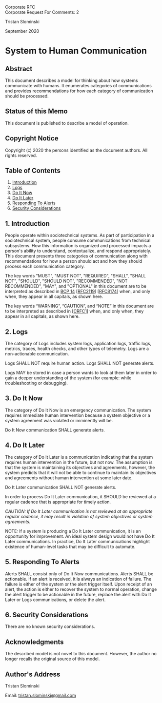 Corporate RFC<br/>
Corporate Request For Comments: 2

Tristan Slominski

September 2020

# System to Human Communication

## Abstract

This document describes a model for thinking about how systems communicate with humans. It enumerates categories of communications and provides recommendations for how each category of communication should be processed.

## Status of this Memo

This document is published to describe a model of operation.

## Copyright Notice

Copyright (c) 2020 the persons identified as the document authors. All rights reserved.

## Table of Contents

1. [Introduction](#1-introduction)
2. [Logs](#2-logs)
3. [Do It Now](#3-do-it-now)
4. [Do It Later](#4-do-it-later)
5. [Responding To Alerts](#5-responding-to-alerts)
6. [Security Considerations](#6-security-considerations)

## 1. Introduction

People operate within sociotechnical systems. As part of participation in a sociotechnical system, people consume communications from technical subsystems. How this information is organized and processed impacts a person's ability to understand, contextualize, and respond appropriately. This document presents three categories of communication along with recommendations for how a person should act and how they should process each communication category.

The key words "MUST", "MUST NOT", "REQUIRED", "SHALL", "SHALL NOT", "SHOULD", "SHOULD NOT", "RECOMMENDED", "NOT RECOMMENDED", "MAY", and "OPTIONAL" in this document are to be interpreted as described in [BCP 14](https://tools.ietf.org/html/bcp14) [[RFC2119](https://tools.ietf.org/html/rfc2119)] [[RFC8174](https://tools.ietf.org/html/rfc8174)] when, and only when, they appear in all capitals, as shown here. 

The key words “WARNING”, “CAUTION”, and “NOTE” in this document are to be interpreted as described in [[CRFC1](https://github.com/corporate-rfc/CRFC1)] when, and only when, they appear in all capitals, as shown here.

## 2. Logs

The category of Logs includes system logs, application logs, traffic logs, metrics, traces, health checks, and other types of telemetry. Logs are a non-actionable communication. 

Logs SHALL NOT require human action. Logs SHALL NOT generate alerts.

Logs MAY be stored in case a person wants to look at them later in order to gain a deeper understanding of the system (for example: while troubleshooting or debugging).

## 3. Do It Now

The category of Do It Now is an emergency communication. The system requires immediate human intervention because a system objective or a system agreement was violated or imminently will be.

Do It Now communication SHALL generate alerts.

## 4. Do It Later

The category of Do It Later is a communication indicating that the system requires human intervention in the future, but not now. The assumption is that the system is maintaining its objectives and agreements, however, the system predicts that it will not be able to continue to maintain its objectives and agreements without human intervention at some later date.

Do It Later communication SHALL NOT generate alerts.

In order to process Do It Later communication, it SHOULD be reviewed at a regular cadence that is appropriate for timely action.

_CAUTION: If Do It Later communication is not reviewed at an appropriate regular cadence, it may result in violation of system objectives or system agreements._

NOTE: If a system is producing a Do It Later communication, it is an opportunity for improvement. An ideal system design would not have Do It Later communications. In practice, Do It Later communications highlight existence of human-level tasks that may be difficult to automate.

## 5. Responding To Alerts

Alerts SHALL consist only of Do It Now communications. Alerts SHALL be actionable. If an alert is received, it is always an indication of failure. The failure is either of the system or the alert trigger itself. Upon receipt of an alert, the action is either to recover the system to normal operation, change the alert trigger to be actionable in the future, replace the alert with Do It Later or Logs communications, or delete the alert.

## 6. Security Considerations

There are no known security considerations.

## Acknowledgments

The described model is not novel to this document. However, the author no longer recalls the original source of this model.

## Author's Address

Tristan Slominski

Email: tristan.slominski@gmail.com
